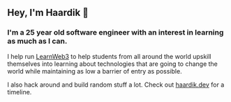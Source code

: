 ## Hey, I'm Haardik 👋

### I'm a 25 year old software engineer with an interest in learning as much as I can.

I help run [LearnWeb3](https://learnweb3.io) to help students from all around the world upskill themselves into learning about technologies that are going to change the world while maintaining as low a barrier of entry as possible.

I also hack around and build random stuff a lot. Check out [haardik.dev](https://haardik.dev) for a timeline.
